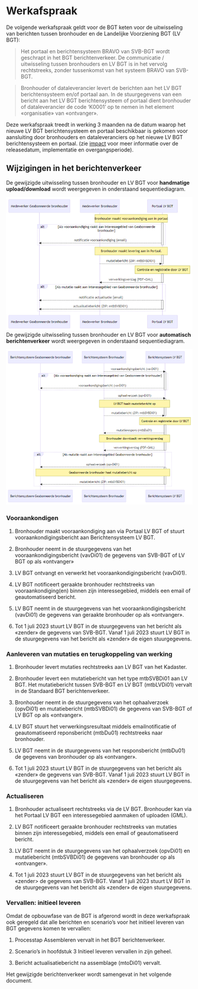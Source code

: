 # Werkafspraak

De volgende werkafspraak geldt voor de BGT keten voor de uitwisseling van
berichten tussen bronhouder en de Landelijke Voorziening BGT (LV BGT):

>   Het portaal en berichtensysteem BRAVO van SVB-BGT wordt geschrapt in het BGT
>   berichtenverkeer. De communicatie / uitwisseling tussen bronhouders en LV
>   BGT is in het vervolg rechtstreeks, zonder tussenkomst van het systeem BRAVO
>   van SVB-BGT.

>   Bronhouder of dataleverancier levert de berichten aan het LV BGT
>   berichtensysteem en/of portaal aan. In de stuurgegevens van een bericht aan
>   het LV BGT berichtensysteem of portaal dient bronhouder of dataleverancier
>   de code ‘K0001’ op te nemen in het element «organisatie» van «ontvanger».

Deze werkafspraak treedt in werking 3 maanden na de datum waarop het nieuwe LV
BGT berichtensysteem en portaal beschikbaar is gekomen voor aansluiting door
bronhouders en dataleveranciers op het nieuwe LV BGT berichtensysteem en
portaal. (zie [impact](#impact) voor meer informatie over de releasedatum,
implementatie en overgangsperiode).

## Wijzigingen in het berichtenverkeer

De gewijzigde uitwisseling tussen bronhouder en LV BGT voor **handmatige
upload/download** wordt weergegeven in onderstaand sequentiediagram.

![](media/a052494ad6b12e21e873d13cb4867a66.png)De gewijzigde uitwisseling tussen
bronhouder en LV BGT voor **automatisch berichtenverkeer** wordt weergegeven in
onderstaand sequentiediagram.

![](media/8adcd138fdda36462f93532fcfd03706.png)

### Vooraankondigen

1.  Bronhouder maakt vooraankondiging aan via Portaal LV BGT of stuurt
    vooraankondigingsbericht aan Berichtensysteem LV BGT.

2.  Bronhouder neemt in de stuurgegevens van het vooraankondigingsbericht
    (vavDi01) de gegevens van SVB-BGT of LV BGT op als «ontvanger»

3.  LV BGT ontvangt en verwerkt het vooraankondigingsbericht (vavDi01).

4.  LV BGT notificeert geraakte bronhouder rechtstreeks van vooraankondiging(en)
    binnen zijn interessegebied, middels een email of geautomatiseerd bericht.

5.  LV BGT neemt in de stuurgegevens van het vooraankondigingsbericht (vavDi01)
    de gegevens van geraakte bronhouder op als «ontvanger».

6.  Tot 1 juli 2023 stuurt LV BGT in de stuurgegevens van het bericht als
    «zender» de gegevens van SVB-BGT. Vanaf 1 juli 2023 stuurt LV BGT in de
    stuurgegevens van het bericht als «zender» de eigen stuurgegevens.

### Aanleveren van mutaties en terugkoppeling van werking

1.  Bronhouder levert mutaties rechtstreeks aan LV BGT van het Kadaster.

2.  Bronhouder levert een mutatiebericht van het type mtbSVBDi01 aan LV BGT. Het
    mutatiebericht tussen SVB-BGT en LV BGT (mtbLVDi01) vervalt in de Standaard
    BGT berichtenverkeer.

3.  Bronhouder neemt in de stuurgegevens van het ophaalverzoek (opvDi01) en
    mutatiebericht (mtbSVBDi01) de gegevens van SVB-BGT of LV BGT op als
    «ontvanger».

4.  LV BGT stuurt het verwerkingsresultaat middels emailnotificatie of
    geautomatiseerd reponsbericht (mtbDu01) rechtstreeks naar bronhouder.

5.  LV BGT neemt in de stuurgegevens van het responsbericht (mtbDu01) de
    gegevens van bronhouder op als «ontvanger».

6.  Tot 1 juli 2023 stuurt LV BGT in de stuurgegevens van het bericht als
    «zender» de gegevens van SVB-BGT. Vanaf 1 juli 2023 stuurt LV BGT in de
    stuurgegevens van het bericht als «zender» de eigen stuurgegevens.

### Actualiseren

1.  Bronhouder actualiseert rechtstreeks via de LV BGT. Bronhouder kan via het
    Portaal LV BGT een interessegebied aanmaken of uploaden (GML).

2.  LV BGT notificeert geraakte bronhouder rechtstreeks van mutaties binnen zijn
    interessegebied, middels een email of geautomatiseerd bericht.

3.  LV BGT neemt in de stuurgegevens van het ophaalverzoek (opvDi01) en
    mutatiebericht (mtbSVBDi01) de gegevens van bronhouder op als «ontvanger».

4.  Tot 1 juli 2023 stuurt LV BGT in de stuurgegevens van het bericht als
    «zender&gt; de gegevens van SVB-BGT. Vanaf 1 juli 2023 stuurt LV BGT in de
    stuurgegevens van het bericht als «zender» de eigen stuurgegevens.

### 

### Vervallen: initieel leveren

Omdat de opbouwfase van de BGT is afgerond wordt in deze werkafspraak ook
geregeld dat alle berichten en scenario’s voor het initieel leveren van BGT
gegevens komen te vervallen:

1.  Processtap Assembleren vervalt in het BGT berichtenverkeer.

2.  Scenario’s in hoofdstuk 3 Initieel leveren vervallen in zijn geheel.

3.  Bericht actualisatiebericht na assemblage (mtoDi01) vervalt.

Het gewijzigde berichtenverkeer wordt samengevat in het volgende document.
